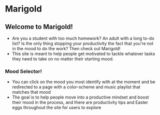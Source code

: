 # Marigold

## Welcome to Marigold!
- Are you a student with too much homework? An adult with a long to-do list? Is the only thing stopping your productivity the fact that you're not in the mood to do the work? Then check out Marigold!
- This site is meant to help people get motivated to tackle whatever tasks they need to take on no matter their starting mood.

### Mood Selector!
- You can click on the mood you most identify with at the moment and be redirected to a page with a color-scheme and music playlist that matches that mood
- The goal is to help people move into a productive mindset and boost their mood in the process, and there are productivity tips and Easter eggs throughout the site for users to explore
